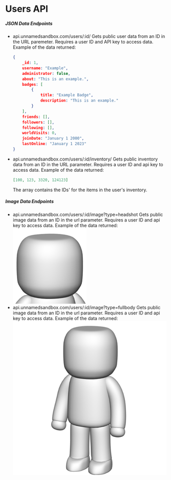 # Users API
##### JSON Data Endpoints
- api.unnamedsandbox.com/users/:id/
Gets public user data from an ID in the URL paremeter. Requires a user ID and API key to access data.
Example of the data returned:
    ```json
    {
        _id: 1,
        username: "Example",
        administrator: false,
        about: "This is an example.",
        badges: [
            {
                title: "Example Badge",
                description: "This is an example."
            }
        ],
        friends: [],
        followers: [],
        following: [],
        worldVisits: 0,
        joinDate: "January 1 2000",
        lastOnline: "January 1 2023"
    }
    ```
- api.unnamedsandbox.com/users/:id/inventory/
Gets public inventory data from an ID in the URL parameter. Requires a user ID and api key to access data.
Example of the data returned:
    ```json
    [100, 123, 3320, 124123]
    ```
    The array contains the IDs' for the items in the user's inventory.
##### Image Data Endpoints
- api.unnamedsandbox.com/users/:id/image?type=headshot
Gets public image data from an ID in the url parameter. Requires a user ID and api key to access data.
Example of the data returned:
   ![alt text](out_headshot.png "Headshot")
- api.unnamedsandbox.com/users/:id/image?type=fullbody
Gets public image data from an ID in the url parameter. Requires a user ID and api key to access data.
Example of the data returned:
   ![alt text](out.png "Full Body")